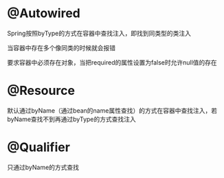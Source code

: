 # @Autowired

Spring按照byType的方式在容器中查找注入，即找到同类型的类注入

当容器中存在多个像同类的时候就会报错

要求容器中必须存在对象，当把required的属性设置为false时允许null值的存在

# @Resource

默认通过byName（通过bean的name属性查找）的方式在容器中查找注入，若byName查找不到再通过byType的方式查找注入

# @Qualifier

只通过byName的方式查找